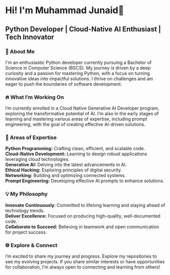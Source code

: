 # **Hi! I'm Muhammad Junaid👋**    
                     
## **Python Developer | Cloud-Native AI Enthusiast | Tech Innovator**
 

                                                              
### 🚀 About Me

I'm an enthusiastic Python developer currently pursuing a Bachelor of Science in Computer Science (BSCS). My journey is driven by a deep curiosity and a passion for mastering Python, with a focus on turning innovative ideas into impactful solutions. I thrive on challenges and am eager to push the boundaries of software development.

### 🔥 What I’m Working On

I’m currently enrolled in a Cloud Native Generative AI Developer program, exploring the transformative potential of AI. I’m also in the early stages of learning and mastering various areas of expertise, including prompt engineering, with the goal of creating effective AI-driven solutions.


### 🎯 Areas of Expertise

**Python Programming:** Crafting clean, efficient, and scalable code.    
**Cloud-Native Development:** Learning to design robust applications leveraging cloud technologies.   
**Generative AI:** Delving into the latest advancements in AI.   
**Ethical Hacking:** Exploring principles of digital security.   
**Networking:** Building and optimizing connected systems.    
**Prompt Engineering:** Developing effective AI prompts to enhance solutions.  


### 💡 My Philosophy

**Innovate Continuously**: Committed to lifelong learning and staying ahead of technology trends.    
**Deliver Excellence:** Focused on producing high-quality, well-documented code.     
**Collaborate to Succeed:** Believing in teamwork and open communication for project success.   


### 🌐 Explore & Connect
I’m excited to share my journey and progress. Explore my repositories to see my evolving projects. If you share similar interests or have opportunities for collaboration, I’m always open to connecting and learning from others!
